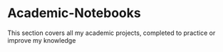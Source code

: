# Academic-Notebooks
This section covers all my academic projects, completed to practice or improve my knowledge

